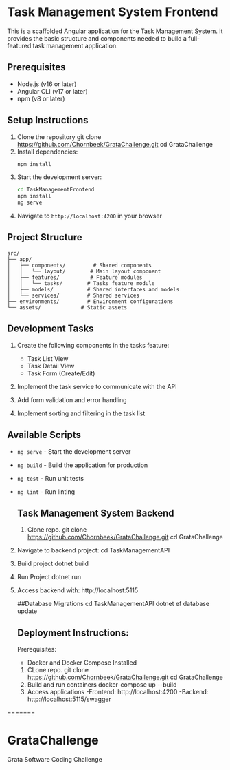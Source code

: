 # Task Management System Frontend

This is a scaffolded Angular application for the Task Management System. It provides the basic structure and components needed to build a full-featured task management application.

## Prerequisites

- Node.js (v16 or later)
- Angular CLI (v17 or later)
- npm (v8 or later)

## Setup Instructions

1. Clone the repository
   git clone https://github.com/Chornbeek/GrataChallenge.git
   cd GrataChallenge
3. Install dependencies:
   ```bash
   npm install
   ```
4. Start the development server:
   ```bash
   cd TaskManagementFrontend
   npm install
   ng serve
   ```
5. Navigate to `http://localhost:4200` in your browser

## Project Structure

```
src/
├── app/
│   ├── components/         # Shared components
│   │   └── layout/        # Main layout component
│   ├── features/          # Feature modules
│   │   └── tasks/        # Tasks feature module
│   ├── models/           # Shared interfaces and models
│   └── services/         # Shared services
├── environments/         # Environment configurations
└── assets/             # Static assets
```

## Development Tasks

1. Create the following components in the tasks feature:
   - Task List View
   - Task Detail View
   - Task Form (Create/Edit)

2. Implement the task service to communicate with the API

3. Add form validation and error handling

4. Implement sorting and filtering in the task list

## Available Scripts

- `ng serve` - Start the development server
- `ng build` - Build the application for production
- `ng test` - Run unit tests
- `ng lint` - Run linting

  ## Task Management System Backend
  1. Clone repo.
    git clone https://github.com/Chornbeek/GrataChallenge.git
    cd GrataChallenge
2. Navigate to backend project:
   cd TaskManagementAPI
3. Build project
   dotnet build
4. Run Project
   dotnet run
5. Access backend with:
   http://localhost:5115

   ##Database Migrations
   cd TaskManagementAPI
   dotnet ef database update

   ## Deployment Instructions:
   Prerequisites:
   - Docker and Docker Compose Installed
   1. CLone repo.
      git clone https://github.com/Chornbeek/GrataChallenge.git
      cd GrataChallenge
   2. Build and run containers
      docker-compose up --build
   3. Access applications
      -Frontend: http://localhost:4200
      -Backend: http://localhost:5115/swagger

=======
# GrataChallenge
Grata Software Coding Challenge
